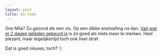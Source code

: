 ```yaml
---
layout: post
title: En toen
---
```

Ons Mila? Zo gezond als een vis. Op een dikke snotvalling na dan. [Van wat er 2 dagen geleden gebeurd is](http://atog.be/2009/05/16/koortsstuipen.html) is zo goed als niets meer te merken. Heel plezant, maar tegelijkertijd toch ook heel straf.

Dat is goed nieuws, toch? :)